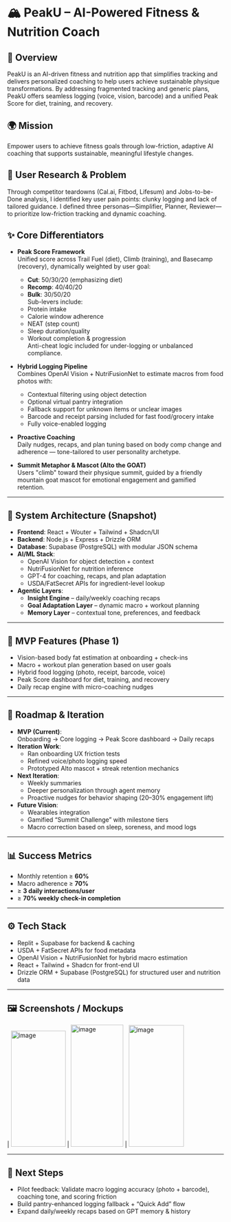 # 🏔️ PeakU – AI-Powered Fitness & Nutrition Coach

## 🚀 Overview  
PeakU is an AI-driven fitness and nutrition app that simplifies tracking and delivers personalized coaching to help users achieve sustainable physique transformations. By addressing fragmented tracking and generic plans, PeakU offers seamless logging (voice, vision, barcode) and a unified Peak Score for diet, training, and recovery.

## 🌍 Mission  
Empower users to achieve fitness goals through low-friction, adaptive AI coaching that supports sustainable, meaningful lifestyle changes.

## 🧠 User Research & Problem  
Through competitor teardowns (Cal.ai, Fitbod, Lifesum) and Jobs-to-be-Done analysis, I identified key user pain points: clunky logging and lack of tailored guidance. I defined three personas—Simplifier, Planner, Reviewer—to prioritize low-friction tracking and dynamic coaching.

## ✨ Core Differentiators  
- **Peak Score Framework**  
  Unified score across Trail Fuel (diet), Climb (training), and Basecamp (recovery), dynamically weighted by user goal:  
  - **Cut**: 50/30/20 (emphasizing diet)  
  - **Recomp**: 40/40/20  
  - **Bulk**: 30/50/20  
  Sub-levers include:  
  - Protein intake  
  - Calorie window adherence  
  - NEAT (step count)  
  - Sleep duration/quality  
  - Workout completion & progression  
  Anti-cheat logic included for under-logging or unbalanced compliance.

- **Hybrid Logging Pipeline**  
  Combines OpenAI Vision + NutriFusionNet to estimate macros from food photos with:  
  - Contextual filtering using object detection  
  - Optional virtual pantry integration  
  - Fallback support for unknown items or unclear images  
  - Barcode and receipt parsing included for fast food/grocery intake  
  - Fully voice-enabled logging  

- **Proactive Coaching**  
  Daily nudges, recaps, and plan tuning based on body comp change and adherence — tone-tailored to user personality archetype.

- **Summit Metaphor & Mascot (Alto the GOAT)**  
  Users "climb" toward their physique summit, guided by a friendly mountain goat mascot for emotional engagement and gamified retention.

---

## 🧱 System Architecture (Snapshot)

- **Frontend**: React + Wouter + Tailwind + Shadcn/UI  
- **Backend**: Node.js + Express + Drizzle ORM  
- **Database**: Supabase (PostgreSQL) with modular JSON schema  
- **AI/ML Stack**:  
  - OpenAI Vision for object detection + context  
  - NutriFusionNet for nutrition inference  
  - GPT-4 for coaching, recaps, and plan adaptation  
  - USDA/FatSecret APIs for ingredient-level lookup  
- **Agentic Layers**:  
  - **Insight Engine** – daily/weekly coaching recaps  
  - **Goal Adaptation Layer** – dynamic macro + workout planning  
  - **Memory Layer** – contextual tone, preferences, and feedback  

---

## 🧪 MVP Features (Phase 1)

- Vision-based body fat estimation at onboarding + check-ins  
- Macro + workout plan generation based on user goals  
- Hybrid food logging (photo, receipt, barcode, voice)  
- Peak Score dashboard for diet, training, and recovery  
- Daily recap engine with micro-coaching nudges  

---

## 🔁 Roadmap & Iteration

- **MVP (Current)**:  
  Onboarding → Core logging → Peak Score dashboard → Daily recaps  
- **Iteration Work**:  
  - Ran onboarding UX friction tests  
  - Refined voice/photo logging speed  
  - Prototyped Alto mascot + streak retention mechanics  
- **Next Iteration**:  
  - Weekly summaries  
  - Deeper personalization through agent memory  
  - Proactive nudges for behavior shaping (20–30% engagement lift)  
- **Future Vision**:  
  - Wearables integration  
  - Gamified “Summit Challenge” with milestone tiers  
  - Macro correction based on sleep, soreness, and mood logs  

---

## 📊 Success Metrics

- Monthly retention ≥ **60%**  
- Macro adherence ≥ **70%**  
- ≥ **3 daily interactions/user**  
- ≥ **70% weekly check-in completion**  

---

## ⚙️ Tech Stack

- Replit + Supabase for backend & caching  
- USDA + FatSecret APIs for food metadata  
- OpenAI Vision + NutriFusionNet for hybrid macro estimation  
- React + Tailwind + Shadcn for front-end UI  
- Drizzle ORM + Supabase (PostgreSQL) for structured user and nutrition data  

---

## 🖼️ Screenshots / Mockups


| <img width="127" height="269" alt="image" src="https://github.com/user-attachments/assets/79a24dd8-dc0c-49b0-b615-53f33244eece" />
 | <img width="122" height="283" alt="image" src="https://github.com/user-attachments/assets/a69e8776-78b4-485d-9367-b7f64aee6a61" />
 | <img width="128" height="282" alt="image" src="https://github.com/user-attachments/assets/1e33913a-09cc-4285-ab91-8cc78e89b121" />


---

## 🚀 Next Steps

- Pilot feedback: Validate macro logging accuracy (photo + barcode), coaching tone, and scoring friction  
- Build pantry-enhanced logging fallback + “Quick Add” flow  
- Expand daily/weekly recaps based on GPT memory & history  
